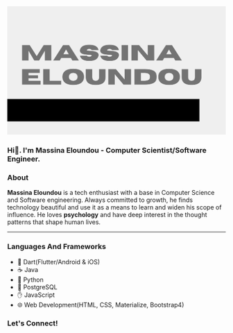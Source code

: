 ![banner image](https://github.com/Massina-E/Massina-E/blob/main/assets/banner1.png)

### Hi👋. I'm Massina Eloundou - Computer Scientist/Software Engineer.

<!--
**Massina-E/Massina-E** is a ✨ _special_ ✨ repository because its `README.md` (this file) appears on your GitHub profile. -->

### About
<b>Massina Eloundou</b> is a tech enthusiast with a base in Computer Science and Software engineering. Always committed to growth, he finds technology beautiful and use it as a means to learn and widen his scope of influence. He loves <b>psychology</b> and have deep interest in the thought patterns that shape human lives.<hr>

### Languages And Frameworks
- :dart: Dart(Flutter/Android & iOS)
- :coffee: Java
- :snake: Python
- :elephant: PostgreSQL
- :hand: JavaScript
- :globe_with_meridians: Web Development(HTML, CSS, Materialize, Bootstrap4)

### Let's Connect!

